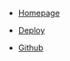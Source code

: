 *   [Homepage](home.md)
*   [Deploy](deploy.md)

*   [Github](https://github.com/215566435/TrumpDoc)
